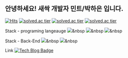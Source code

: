 ## 안녕하세요! 새싹 개발자 민트/박하은 입니다.
  [![Hits](https://hits.seeyoufarm.com/api/count/incr/badge.svg?url=https%3A%2F%2Fgithub.com%2Fzzsza)](https://hits.seeyoufarm.com) 
[![solved.ac tier](http://mazassumnida.wtf/api/generate_badge?boj=haeun9634)](https://solved.ac/{userid})
[![solved.ac tier](http://mazassumnida.wtf/api/v2/generate_badge?boj=haeun9634)](https://solved.ac/{userid})
[![solved.ac tier](http://mazassumnida.wtf/api/mini/generate_badge?boj=haeun9634)](https://solved.ac/{userid})

Stack - programing langeauge
<img src="https://img.shields.io/badge/C++-00599C?style=flat-square&logo=C%2B%2B&logoColor=white"/></a>&nbsp 
<img src="https://img.shields.io/badge/C-A8B9CC?style=flat-square&logo=C%2B%2B&logoColor=white"/></a>&nbsp 
<img src="https://img.shields.io/badge/JavaScript-F7DF1E?style=flat-square&logo=C%2B%2B&logoColor=white"/></a>&nbsp 

Stack - Back-End
<img src="https://img.shields.io/badge/Node.JS-5FA04E?style=flat-square&logo=C%2B%2B&logoColor=white"/></a>&nbsp 
<img src="https://img.shields.io/badge/MySql-4479A1?style=flat-square&logo=C%2B%2B&logoColor=white"/></a>&nbsp 


Link
  [![Tech Blog Badge](http://img.shields.io/badge/-Tech%20blog-red?style=flat-square&logo=tistory&link=https://mint10.tistory.com/)](https://mint10.tistory.com/)
  




<!--*haeun9634/haeun9634** is a ✨ _special_ ✨ repository because its `README.md` (this file) appears on your GitHub profile.

Here are some ideas to get you started:

- 🔭 I’m currently working on ...
- 🌱 I’m currently learning ...
- 👯 I’m looking to collaborate on ...
- 🤔 I’m looking for help with ...
- 💬 Ask me about ...
- 📫 How to reach me: ...
- 😄 Pronouns: ...
- ⚡ Fun fact: ...

![Top Langs](https://github-readme-stats.vercel.app/api/top-langs/?username=haeun9634&layout=compact)
[![Anurag's GitHub stats](https://github-readme-stats.vercel.app/api?username=haeun9634&show_icons=true&theme=radical)]
-->
